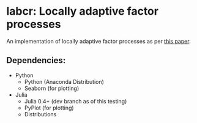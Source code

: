 # labcr: Locally adaptive factor processes

An implementation of locally adaptive factor processes as per [this paper](http://jmlr.org/papers/volume15/durante14a/durante14a.pdf).

## Dependencies:
- Python
    - Python (Anaconda Distribution)
    - Seaborn (for plotting)
- Julia
    - Julia 0.4+ (dev branch as of this testing)
    - PyPlot (for plotting)
    - Distributions